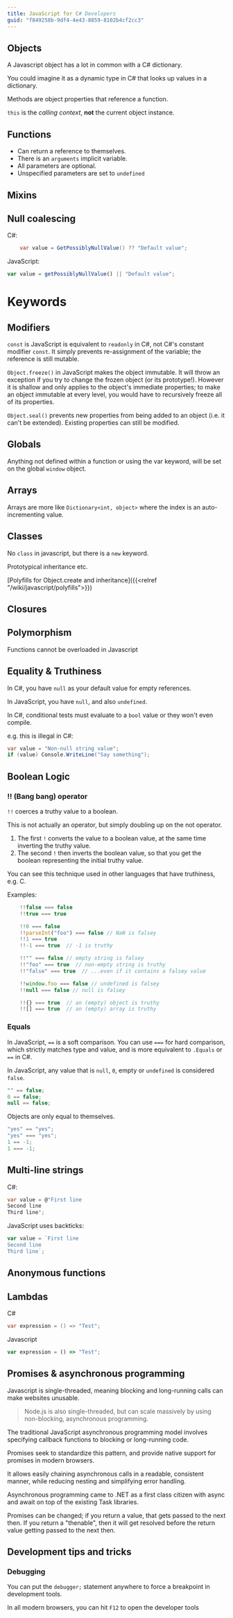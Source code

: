 ```yaml
---
title: JavaScript for C# Developers
guid: "f849258b-9df4-4e43-8859-8102b4cf2cc3"
---
```


## Objects

A Javascript object has a lot in common with a C# dictionary.

You could imagine it as a dynamic type in C# that looks up values in a dictionary.

Methods are object properties that reference a function.

`this` is the *calling context*, **not** the current object instance.

## Functions

* Can return a reference to themselves.
* There is an `arguments` implicit variable.
* All parameters are optional.
* Unspecified parameters are set to `undefined`

## Mixins

## Null coalescing

C#:

```csharp
    var value = GetPossiblyNullValue() ?? "Default value";
```

JavaScript:

```javascript
var value = getPossiblyNullValue() || "Default value";
```

# Keywords

## Modifiers

`const` is JavaScript is equivalent to `readonly` in C#, not C#'s constant modifier `const`. It simply prevents re-assignment of the variable; the reference is still mutable.

`Object.freeze()` in JavaScript makes the object immutable. It will throw an exception if you try to change the frozen object (or its prototype!). However it is shallow and
only applies to the object's immediate properties; to make an object immutable at every level, you would have to recursively freeze all of its properties.

`Object.seal()` prevents new properties from being added to an object (i.e. it can't be extended). Existing properties can still be modified.

## Globals

Anything not defined within a function or using the var keyword, will be set on the global `window` object.

## Arrays

Arrays are more like `Dictionary<int, object>` where the index is an auto-incrementing value.

## Classes

No `class` in javascript, but there is a `new` keyword.

Prototypical inheritance etc.

[Polyfills for Object.create and inheritance]({{<relref "/wiki/javascript/polyfills">}})

## Closures

## Polymorphism

Functions cannot be overloaded in Javascript

## Equality & Truthiness

In C#, you have `null` as your default value for empty references.

In JavaScript, you have `null`, and also `undefined`.

In C#, conditional tests must evaluate to a `bool` value or they won't even compile.

e.g. this is illegal in C#:

```csharp
var value = "Non-null string value";
if (value) Console.WriteLine("Say something");
```

## Boolean Logic

### !! (Bang bang) operator

`!!` coerces a truthy value to a boolean.

This is not actually an operator, but simply doubling up on the not operator.

1. The first ``!`` converts the value to a boolean value, at the same time inverting the truthy value.
2. The second ``!`` then inverts the boolean value, so that you get the boolean representing the initial truthy value.

You can see this technique used in other languages that have truthiness, e.g. C.

Examples:

```javascript
    !!false === false
    !!true === true

    !!0 === false
    !!parseInt("foo") === false // NaN is falsey
    !!1 === true
    !!-1 === true  // -1 is truthy

    !!"" === false // empty string is falsey
    !!"foo" === true  // non-empty string is truthy
    !!"false" === true  // ...even if it contains a falsey value

    !!window.foo === false // undefined is falsey
    !!null === false // null is falsey

    !!{} === true  // an (empty) object is truthy
    !![] === true  // an (empty) array is truthy
```

### Equals

In JavaScript, `==` is a soft comparison. You can use `===` for hard comparison, which strictly matches type and value, and is more equivalent to `.Equals` or `==` in C#.

In JavaScript, any value that is `null`, `0`, empty or `undefined` is considered `false`.

```javascript
"" == false;
0 == false;
null == false;
```

Objects are only equal to themselves.

```javascript
"yes" == "yes";
"yes" === "yes";
1 == -1;
1 === -1;
```

## Multi-line strings

C#:

```csharp
var value = @"First line
Second line
Third line";
```

JavaScript uses backticks:

```javascript
var value = `First line
Second line
Third line`;
```

## Anonymous functions

## Lambdas

C#

```csharp
var expression = () => "Test";
```

Javascript

```javascript
var expression = () => "Test";
```

## Promises & asynchronous programming

Javascript is single-threaded, meaning blocking and long-running calls can make websites unusable.

> Node.js is also single-threaded, but can scale massively by using non-blocking, asynchronous programming.

The traditional JavaScript asynchronous programming model involves specifying callback functions to blocking or long-running code.

Promises seek to standardize this pattern, and provide native support for promises in modern browsers.

It allows easily chaining asynchronous calls in a readable, consistent manner, while reducing nesting and simplifying error handling.

Asynchronous programming came to .NET as a first class citizen with async and await on top of the existing Task libraries.

Promises can be changed; if you return a value, that gets passed to the next then. If you return a "thenable", then it will get resolved before the return value getting passed to the next then.

## Development tips and tricks

### Debugging

You can put the ``debugger;`` statement anywhere to force a breakpoint in development tools.

In all modern browsers, you can hit `F12` to open the developer tools
